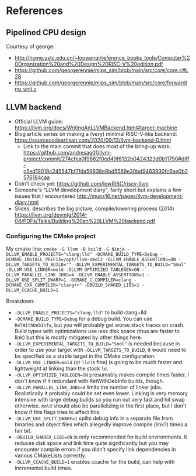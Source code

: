 # References

## Pipelined CPU design

Courtesy of george:

- http://home.ustc.edu.cn/~louwenqi/reference_books_tools/Computer%20Organization%20and%20Design%20RISC-V%20edition.pdf
- https://github.com/georgerennie/mips_sim/blob/main/src/core/core.c#L28
- https://github.com/georgerennie/mips_sim/blob/main/src/core/forwarding_unit.c

## LLVM backend

- Official LLVM guide: https://llvm.org/docs/WritingAnLLVMBackend.html#target-machine
- Blog article series on making a (very) minimal RISC-V-like backend: https://sourcecodeartisan.com/2020/09/13/llvm-backend-0.html
    - Link to the main commit that does most of the bring-up work: https://github.com/andresag01/llvm-project/commit/274cfea0f9662f0ed49f6132b0424323d0b11750#diff-c5ed19018c245547bf7fda59838e8bd5589e30bd9463930fc6ae0b2576184caa
- Didn't check yet: https://github.com/lowRISC/riscv-llvm
- Someone's "LLVM development diary", fairly short but explains a few issues that I encountered http://mups16.net/pages/llvm-development-diary.html
- Slides, describes the big picture, compile/lowering process (2014) https://llvm.org/devmtg/2014-04/PDFs/Talks/Building%20an%20LLVM%20backend.pdf

### Configuring the CMake project

My cmake line: `cmake -S llvm -B build -G Ninja -DLLVM_ENABLE_PROJECTS="clang;lld" -DCMAKE_BUILD_TYPE=Debug -DCMAKE_INSTALL_PREFIX=/opt/llvm-smol2 -DLLVM_ENABLE_ASSERTIONS=ON -DLLVM_TARGETS_TO_BUILD="" -DLLVM_EXPERIMENTAL_TARGETS_TO_BUILD="Smol" -DLLVM_USE_LINKER=mold -DLLVM_OPTIMIZED_TABLEGEN=ON -DLLVM_PARALLEL_LINK_JOBS=4 -DLLVM_ENABLE_ASSERTIONS=1 -DLLVM_USE_SPLIT_DWARF=1 -DCMAKE_C_COMPILER=clang -DCMAKE_CXX_COMPILER="clang++" -DBUILD_SHARED_LIBS=1 -DLLVM_CCACHE_BUILD=1`

Breakdown:

- `-DLLVM_ENABLE_PROJECTS="clang;lld"` to build clang+lld
- `-DCMAKE_BUILD_TYPE=Debug` for a debug build. You can use `RelWithDebInfo`,
but you will probably get worse stack traces on crash. Build types with
optimizations use less disk space (thus are faster to link) but this is mostly
mitigated by other things here.
- `-DLLVM_EXPERIMENTAL_TARGETS_TO_BUILD="Smol"` is needed because in order to
use your target with `-DLLVM_TARGETS_TO_BUILD`, it would need to be specified as
a stable target in the CMake configuration.
- `-DLLVM_USE_LINKER=mold` (or `lld` is fine) is going to be much faster and
lightweight at linking than the stock `ld`.
- `-DLLVM_OPTIMIZED_TABLEGEN=ON` presumably makes compile times faster, I don't
know if it redundant with RelWithDebInfo builds, though.
- `-DLLVM_PARALLEL_LINK_JOBS=4` limits the number of linker jobs. Realistically
it probably could be set even lower. Linking is very memory intensive with large
debug builds so you run out very fast and hit swap otherwise. `mold` should also
be parallelizing in the first place, but I don't know if this flags tries to
affect this.
- `-DLLVM_USE_SPLIT_DWARF=1` splits debug info in a separate file from binaries
and object files which allegedly improve compile (link?) times a fair bit.
- `-DBUILD_SHARED_LIBS=ON` is only recommended for build environments. It
reduces disk space and link time quite significantly but you may encounter
compile errors if you didn't specify link dependencies in various CMakeLists
correctly.
- `-DLLVM_CCACHE_BUILD=1` enables ccache for the build, can help with
incremental build times.
